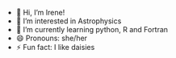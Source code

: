 - 👋 Hi, I’m Irene!
- 👀 I’m interested in Astrophysics
- 🌱 I’m currently learning python, R and Fortran
- 😄 Pronouns: she/her
- ⚡ Fun fact: I like daisies

<!---
nenenems/nenenems is a ✨ special ✨ repository because its `README.md` (this file) appears on your GitHub profile.
You can click the Preview link to take a look at your changes.
--->
